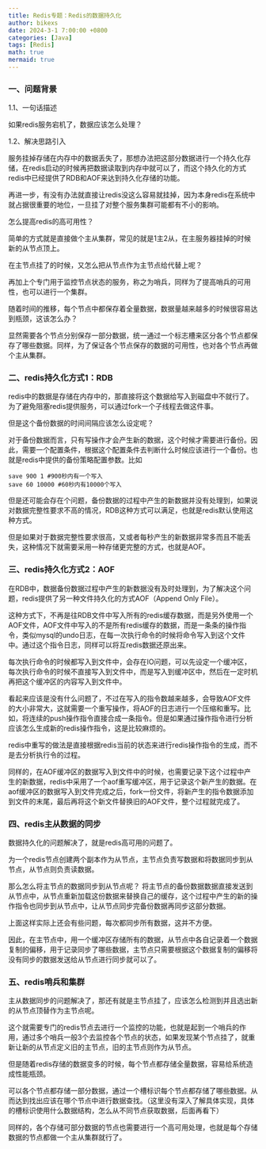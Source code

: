 ```yaml
---
title: Redis专题：Redis的数据持久化
author: bikexs
date: 2024-3-1 7:00:00 +0800
categories: [Java]
tags: [Redis]
math: true
mermaid: true
---
```


### 一、问题背景

1.1、一句话描述

如果redis服务宕机了，数据应该怎么处理？



1.2、解决思路引入

服务挂掉存储在内存中的数据丢失了，那想办法把这部分数据进行一个持久化存储，在redis启动的时候再把数据读取到内存中就可以了，而这个持久化的方式redis中已经提供了RDB和AOF来达到持久化存储的功能。

再进一步，有没有办法就直接让redis没这么容易就挂掉，因为本身redis在系统中就占据很重要的地位，一旦挂了对整个服务集群可能都有不小的影响。

怎么提高redis的高可用性？

简单的方式就是直接做个主从集群，常见的就是1主2从，在主服务器挂掉的时候新的从节点顶上。

在主节点挂了的时候，又怎么把从节点作为主节点给代替上呢？

再加上个专门用于监控节点状态的服务，称之为哨兵，同样为了提高哨兵的可用性，也可以进行一个集群。

随着时间的推移，每个节点中都保存着全量数据，数据量越来越多的时候很容易达到瓶颈，这该怎么办？

显然需要各个节点分别保存一部分数据，统一通过一个标志槽来区分各个节点都保存了哪些数据。同样，为了保证各个节点保存的数据的可用性，也对各个节点再做个主从集群。

### 二、redis持久化方式1：RDB



redis中的数据是存储在内存中的，那直接将这个数据给写入到磁盘中不就行了。为了避免阻塞redis提供服务，可以通过fork一个子线程去做这件事。

但是这个备份数据的时间间隔应该怎么设定呢？

对于备份数据而言，只有写操作才会产生新的数据，这个时候才需要进行备份。因此，需要一个配置条件，根据这个配置条件去判断什么时候应该进行一个备份。也就是redis中提供的备份策略配置参数。比如

```
save 900 1 #900秒内有一个写入
save 60 10000 #60秒内有10000个写入
```

但是还可能会存在个问题，备份数据的过程中产生的新数据并没有处理到，如果说对数据完整性要求不高的情况，RDB这种方式可以满足，也就是redis默认使用这种方式。

但是如果对于数据完整性要求很高，又或者每秒产生的新数据非常多而且不能丢失，这种情况下就需要采用一种存储更完整的方式，也就是AOF。

### 三、redis持久化方式2：AOF

在RDB中，数据备份数据过程中产生的新数据没有及时处理到，为了解决这个问题，redis提供了另一种文件持久化的方式AOF（Append Only File）。

这种方式下，不再是往RDB文件中写入所有的redis缓存数据，而是另外使用一个AOF文件，AOF文件中写入的不是所有redis缓存的数据，而是一条条的操作指令，类似mysql的undo日志，在每一次执行命令的时候将命令写入到这个文件中。通过这个指令日志，同样可以将互redis数据还原出来。

每次执行命令的时候都写入到文件中，会存在IO问题，可以先设定一个缓冲区，每次执行命令的时候不直接写入到文件中，而是写入到缓冲区中，然后在一定时机再把这个缓冲区的内容写入到文件中。

看起来应该是没有什么问题了，不过在写入的指令数越来越多，会导致AOF文件的大小非常大，这就需要一个重写操作，将AOF的日志进行一个压缩和重写。比如，将连续的push操作指令直接合成一条指令。但是如果通过操作指令进行分析应该怎么生成新的redis操作指令，这是比较麻烦的。

redis中重写的做法是直接根据redis当前的状态来进行redis操作指令的生成，而不是去分析执行令的过程。

同样的，在AOF缓冲区的数据写入到文件中的时候，也需要记录下这个过程中产生的新数据，redis中采用了一个aof重写缓冲区，用于记录这个新产生的数据。在aof缓冲区的数据写入到文件完成之后，fork一份文件，将新产生的指令数据添加到文件的末尾，最后再将这个新文件替换旧的AOF文件，整个过程就完成了。

### 四、redis主从数据的同步

数据持久化的问题解决了，就是redis高可用的问题了。

为一个redis节点创建两个副本作为从节点，主节点负责写数据和将数据同步到从节点，从节点则负责读数据。

那么怎么将主节点的数据同步到从节点呢？
将主节点的备份数据数据直接发送到从节点中，从节点重新加载这份数据来替换自己的缓存，这个过程中产生的新的操作指令也同步到从节点中，让从节点同步完备份数据再同步这部分数据。

上面这样实际上还会有些问题，每次都同步所有数据，这并不方便。

因此，在主节点中，用一个缓冲区存储所有的数据，从节点中各自记录着一个数据复制的偏移，用于记录同步了哪些数据，主节点只需要根据这个数据复制的偏移将没有同步的数据发送给从节点进行同步就可以了。

### 五、redis哨兵和集群

主从数据同步的问题解决了，那还有就是主节点挂了，应该怎么检测到并且选出新的从节点顶替作为主节点呢。

这个就需要专门的redis节点去进行一个监控的功能，也就是起到一个哨兵的作用，通过多个哨兵一般3个去监控各个节点的状态，如果发现某个节点挂了，就重新让新的从节点定义旧的主节点，旧的主节点则作为从节点。



但是随着redis存储的数据变多的时候，每个节点都存储全量数据，容易给系统造成性能瓶颈。

可以各个节点都存储一部分数据，通过一个槽标识每个节点都存储了哪些数据。从而达到找出应该在哪个节点中进行数据查找。（这里没有深入了解具体实现，具体的槽标识使用什么数据结构，怎么从不同节点获取数据，后面再看下）

同样的，各个存储可部分数据的节点也需要进行一个高可用处理，也就是每个存储数据的节点都做一个主从集群就行了。

